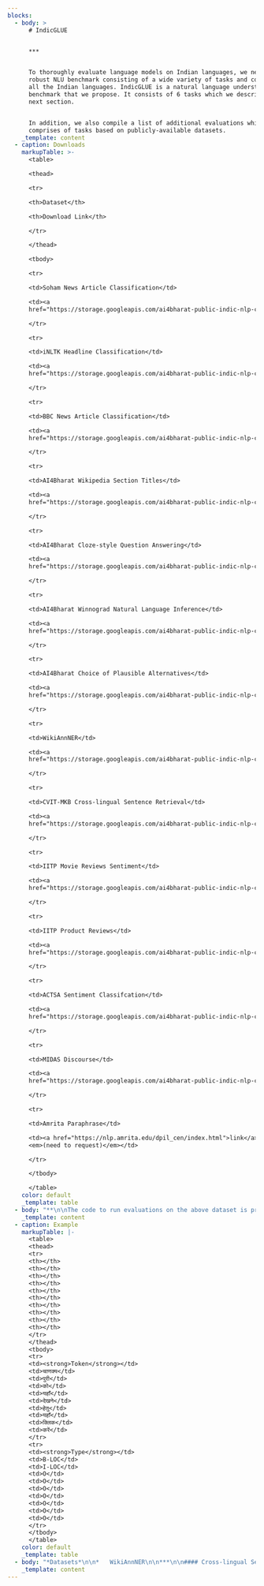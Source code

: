 ```yaml
---
blocks:
  - body: >
      # IndicGLUE


      ***


      To thoroughly evaluate language models on Indian languages, we need a
      robust NLU benchmark consisting of a wide variety of tasks and covering
      all the Indian languages. IndicGLUE is a natural language understanding
      benchmark that we propose. It consists of 6 tasks which we describe in the
      next section.


      In addition, we also compile a list of additional evaluations which
      comprises of tasks based on publicly-available datasets.
    _template: content
  - caption: Downloads
    markupTable: >-
      <table>

      <thead>

      <tr>

      <th>Dataset</th>

      <th>Download Link</th>

      </tr>

      </thead>

      <tbody>

      <tr>

      <td>Soham News Article Classification</td>

      <td><a
      href="https://storage.googleapis.com/ai4bharat-public-indic-nlp-corpora/evaluations/soham-articles.tar.gz">link</a></td>

      </tr>

      <tr>

      <td>iNLTK Headline Classification</td>

      <td><a
      href="https://storage.googleapis.com/ai4bharat-public-indic-nlp-corpora/evaluations/inltk-headlines.tar.gz">link</a></td>

      </tr>

      <tr>

      <td>BBC News Article Classification</td>

      <td><a
      href="https://storage.googleapis.com/ai4bharat-public-indic-nlp-corpora/evaluations/bbc-articles.tar.gz">link</a></td>

      </tr>

      <tr>

      <td>AI4Bharat Wikipedia Section Titles</td>

      <td><a
      href="https://storage.googleapis.com/ai4bharat-public-indic-nlp-corpora/evaluations/wiki-section-titles.tar.gz">link</a></td>

      </tr>

      <tr>

      <td>AI4Bharat Cloze-style Question Answering</td>

      <td><a
      href="https://storage.googleapis.com/ai4bharat-public-indic-nlp-corpora/evaluations/wiki-cloze.tar.gz">link</a></td>

      </tr>

      <tr>

      <td>AI4Bharat Winnograd Natural Language Inference</td>

      <td><a
      href="https://storage.googleapis.com/ai4bharat-public-indic-nlp-corpora/evaluations/wnli-translated.tar.gz">link</a></td>

      </tr>

      <tr>

      <td>AI4Bharat Choice of Plausible Alternatives</td>

      <td><a
      href="https://storage.googleapis.com/ai4bharat-public-indic-nlp-corpora/evaluations/copa-translated.tar.gz">link</a></td>

      </tr>

      <tr>

      <td>WikiAnnNER</td>

      <td><a
      href="https://storage.googleapis.com/ai4bharat-public-indic-nlp-corpora/evaluations/wikiann-ner.tar.gz">link</a></td>

      </tr>

      <tr>

      <td>CVIT-MKB Cross-lingual Sentence Retrieval</td>

      <td><a
      href="https://storage.googleapis.com/ai4bharat-public-indic-nlp-corpora/evaluations/cvit-mkb.tar.gz">link</a></td>

      </tr>

      <tr>

      <td>IITP Movie Reviews Sentiment</td>

      <td><a
      href="https://storage.googleapis.com/ai4bharat-public-indic-nlp-corpora/evaluations/iitp-movie-reviews.tar.gz">link</a></td>

      </tr>

      <tr>

      <td>IITP Product Reviews</td>

      <td><a
      href="https://storage.googleapis.com/ai4bharat-public-indic-nlp-corpora/evaluations/iitp-product-reviews.tar.gz">link</a></td>

      </tr>

      <tr>

      <td>ACTSA Sentiment Classifcation</td>

      <td><a
      href="https://storage.googleapis.com/ai4bharat-public-indic-nlp-corpora/evaluations/actsa.tar.gz">link</a></td>

      </tr>

      <tr>

      <td>MIDAS Discourse</td>

      <td><a
      href="https://storage.googleapis.com/ai4bharat-public-indic-nlp-corpora/evaluations/midas-discourse.tar.gz">link</a></td>

      </tr>

      <tr>

      <td>Amrita Paraphrase</td>

      <td><a href="https://nlp.amrita.edu/dpil_cen/index.html">link</a>
      <em>(need to request)</em></td>

      </tr>

      </tbody>

      </table>
    color: default
    _template: table
  - body: "**\n\nThe code to run evaluations on the above dataset is provided in the\_[IndicBERT repo](https://github.com/AI4Bharat/indic-bert). To find the source of each dataset, please refer the\_[citations](https://indicnlp.ai4bharat.org/indic-glue/#citations).\n\n### Tasks\n\n#### News Category Classification\n\nPredict the genre of a given news article. The dataset contains around 125k news articles across 9 Indian languages. Example:\n\n*Article Snippet*:\n\n```\nகர்நாடக சட்டப் பேரவையில் வெற்றி பெற்ற எம்எல்ஏக்கள் இன்று பதவியேற்றுக் கொண்ட நிலையில் , காங்கிரஸ் எம்எல்ஏ ஆனந்த் சிங் க்கள் ஆப்சென்ட் ஆகி அதிர்ச்சியை ஏற்படுத்தியுள்ளார் . உச்சநீதிமன்ற உத்தரவுப்படி இன்று மாலை முதலமைச்சர் எடியூரப்பா இன்று நம்பிக்கை வாக்கெடுப்பு நடத்தி பெரும்பான்மையை நிரூபிக்க உச்சநீதிமன்றம் உத்தரவிட்டது . \r\n\n```\n\n*Category*: Politics\n\n*Datasets*\n\n*   AI4Bharat\n*   Soham Articles Genre Classification\n*   iNLTK Headlines Genre Classifcation\n*   BBC News Articles\n\n***\n\n#### Headline Prediction\n\nPredict the correct headline for a news article from a given list of four candidate headlines. The dataset contains around 880k examples across 11 Indian languages. Example:\n\n*News Article:*\n\n```\n ರಾಷ್ಟ್ರೀಯ\\nಪುಣೆ: 23 ವರ್ಷದ ಇನ್ಫೋಸಿಸ್ ಮಹಿಳಾ ಟೆಕ್ಕಿಯೊಬ್ಬರನ್ನು ನಡು ರಸ್ತೆಯಲ್ಲಿಯೇ ಮಾರಾಕಾಸ್ತ್ರಗಳಿಂದ ಬರ್ಬರವಾಗಿ ಹತ್ಯೆ ಮಾಡಿರುವ ಘಟನೆ ಪುಣೆಯಲ್ಲಿ ಶನಿವಾರ ರಾತ್ರಿ ನಡೆದಿದೆ.\\nಅಂತರ ದಾಸ್ ಕೊಲೆಯಾದ ಮಹಿಳಾ ಟೆಕ್ಕಿಯಾಗಿದ್ದಾರೆ. ಅಂತರಾ ಅವರು ಪಶ್ಚಿಮ ಬಂಗಾಳದ ಮೂಲದವರಾಗಿದ್ದಾರೆ. ಕಳೆದ ರಾತ್ರಿ 8.00 ಗಂಟೆ ಸುಮಾರಿಗೆ ಕೆಲಸ ಮುಗಿಸಿ ಮನೆಗೆ ತೆರಳುತ್ತಿದ್ದ ಸಂದರ್ಭದಲ್ಲಿ ಅಂತರಾ ಅವರ ಮೇಲೆ ದಾಳಿ ಮಾಡಿರುವ ದುಷ್ಕರ್ಮಿಗಳು ಮಾರಾಕಾಸ್ತ್ರಗಳಿಂದ ಹಲ್ಲೆ ನಡೆಸಿದ್ದಾರೆಂದು ಪೊಲೀಸರು ಹೇಳಿದ್ದಾರೆ.\\nದಾಳಿ ನಡೆಸಿದ ನಂತರ ರಕ್ತದ ಮಡುವಿನಲ್ಲಿ ಬಿದ್ದು ಒದ್ದಾಡುತ್ತಿದ್ದ ಅಂತರಾ ಅವರನ್ನು ಸ್ಥಳೀಯರು ಆಸ್ಪತ್ರೆಗೆ ದಾಳಸಿದ್ದಾರೆ. ಆದರೆ, ಆಸ್ಪತ್ರೆಗೆ ದಾಖಲಿಸುವಷ್ಟರಲ್ಲಿ ಅಂತರಾ ಅವರು ಸಾವನ್ನಪ್ಪಿದ್ದಾರೆಂದು ಅವರು ಹೇಳಿದ್ದಾರೆ.\\nಪ್ರಕರಣ ದಾಖಲಿಸಿಕೊಂಡಿರುವ ಪೊಲೀಸರು ತನಿಖೆ ಆರಂಭಿಸಿದ್ದಾರೆ\",\r\n\n```\n\n*   *Candidate 1*: ಇನ್ಫೋಸಿಸ್ ಮಹಿಳಾ ಟೆಕ್ಕಿಯ ಬರ್ಬರ ಹತ್ಯೆ\_*\\[correct answer]*\n*   *Candidate 2:*\_ಮಾನಸಿಕ ಅಸ್ವಸ್ಥೆ ಮೇಲೆ ಮಕ್ಕಳ ಕಳ್ಳಿ ಎಂದು ಭೀಕರ ಹಲ್ಲೆ\n*   *Candidate 3:*\_ಕಸಬ ಬೆಂಗ್ರೆಯಲ್ಲಿ ಮುಸುಕುಧಾರಿಗಳ ತಂಡದಿಂದ ಮೂವರು ಯುವಕರ ಮೇಲೆ ಹಲ್ಲೆ : ಓರ್ವ ಗಂಭೀರ\n*   *Candidate 4:*\_ಕಣಿವೆ ರಾಜ್ಯದಲ್ಲಿ mobile ಬಂದ್, ಪ್ರಿಂಟಿಂಗ್ ಪ್ರೆಸ್ ಮೇಲೆ ದಾಳಿ\n\n*Datasets*\n\n*   AI4Bharat\n\n***\n\n#### Wikipedia Section Title Prediction\n\nPredict the correct title for a Wikipedia section from a given list of four candidate titles. The dataset has 400k examples across 11 Indian languages.\n\n*Section Text*:\n\n```\n2005માં, જેકમેન નિર્માણ કંપની, સીડ પ્રોડકશન્સ ઊભી કરવા તેના લાંબાસમયના મદદનીશ જહોન પાલેર્મો સાથે જોડાયા, જેમનો પ્રથમ પ્રોજેકટ 2007માં વિવા લાફલિન હતો. જેકમેનની અભિનેત્રી પત્ની ડેબોરા-લી ફર્નેસ પણ કંપનીમાં જોડાઈ, અને પાલેર્મોએ પોતાના, ફર્નેસ અને જેકમેન માટે “ યુનિટી ” અર્થવાળા લખાણની આ ત્રણ વીંટીઓ બનાવી.[૨૭] ત્રણેયના સહયોગ અંગે જેકમેને જણાવ્યું કે “ મારી જિંદગીમાં જેમની સાથે મેં કામ કર્યું તે ભાગીદારો અંગે ડેબ અને જહોન પાલેર્મો અંગે હું ખૂબ નસીબદાર છું. ખરેખર તેથી કામ થયું. અમારી પાસે જુદું જુદું સાર્મથ્ય હતું. હું તે પસંદ કરતો હતો. I love it. તે ખૂબ ઉત્તેજક છે. ”[૨૮]ફોકસ આધારિત સીડ લેબલ, આમન્ડા સ્કિવેઈટઝર, કેથરિન ટેમ્બલિન, એલન મંડેલબમ અને જોય મરિનો તેમજ સાથે સિડની આધારિત નિર્માણ કચેરીનું સંચાલન કરનાર અલાના ફ્રીનો સમાવેશ થતાં કદમાં વિસ્તૃત બની. આ કંપીનોનો ઉદ્દેશ જેકમેનના વતનના દેશની સ્થાનિક પ્રતિભાને કામે લેવા મધ્યમ બજેટવાળી ફિલ્મો બનાવવાનો છે. \r\n\n```\n\n*   *Candidate 1:*\_એકસ-મેન\n*   *Candidate 2:*\_કારકીર્દિ\n*   *Candidate 3:*\_નિર્માણ કંપન \\[*correct answer*]\n*   *Candidate 4:*\_ઓસ્ટ્રેલિય\n\n*Datasets*\n\n*   AI4Bharat\n\n***\n\n#### Cloze-style Question Answering\n\nGiven a text with an entity randomly masked, the task is to predict that masked entity from a list of 4 candidate entities. The dataset contains around 239k examples across 11 languages. Example:\n\n*Text*\n\n```\nਹੋਮੀ ਭਾਬਾ ਦਾ ਜਨਮ 1949 ਈ ਨੂਂ ਮੁੰਬਈ ਵਿੱਚ ਪਾਰਸੀ ਪਰਿਵਾਰ ਵਿੱਚ ਹੋਇਆ । ਸੇਂਟ ਮੇਰੀ ਤੋਂ ਮੁਢਲੀ ਸਿਖਿਆ ਪ੍ਰਾਪਤ ਕਰਕੇ ਉਹ ਬੰਬੇ ਯੂਨੀਵਰਸਿਟੀ ਗ੍ਰੈਜੁਏਸ਼ਨ ਲਈ ਚਲਾ ਗਿਆ । ਇਸ ਤੋਂ ਬਾਅਦ ਉਹ ਉਚੇਰੀ ਸਿਖਿਆ ਲਈ <MASK> ਚਲਾ ਗਿਆ । ਉਸਨੇ ਓਥੇ ਆਕਸਫੋਰਡ ਯੂਨੀਵਰਸਿਟੀ ਤੋਂ ਐਮ.ਏ ਅਤੇ ਐਮ ਫਿਲ ਦੀਆਂ ਡਿਗਰੀਆਂ ਪ੍ਰਾਪਤ ਕੀਤੀਆਂ । ਤਕਰੀਬਨ ਦਸ ਸਾਲ ਤਕ ਉਸਨੇ ਸੁਸੈਕਸ ਯੂਨੀਵਰਸਿਟੀ ਦੇ ਅੰਗਰੇਜ਼ੀ ਵਿਭਾਗ ਵਿੱਚ ਬਤੌਰ ਲੈਕਚਰਾਰ ਕਾਰਜ ਨਿਭਾਇਆ । ਇਸਤੋਂ ਇਲਾਵਾ ਹੋਮੀ ਭਾਬਾ ਪੈਨਸੁਲਵੇਨਿਆ , ਸ਼ਿਕਾਗੋ ਅਤੇ ਅਮਰੀਕਾ ਦੀ ਹਾਰਵਰਡ ਯੂਨੀਵਰਸਿਟੀ ਵਿੱਚ ਵੀ ਪ੍ਰੋਫ਼ੇਸਰ ਦੇ ਆਹੁਦੇ ਤੇ ਰਿਹਾ ।\r\n\n```\n\n*   *Candidate 1*: ਬਰਤਾਨੀਆ\_*\\[correct answer]*\n*   *Candidate 2*: ਭਾਰਤ\n*   *Candidate 3*: ਸ਼ਿਕਾਗੋ\n*   *Candidate 4*: ਪਾਕਿਸਤਾਨ\n\n*Datasets*\n\n*   AI4Bharat\n\n***\n\n#### Named Entity Recognition\n\nRecognize entities and their coarse types in a sequence of words. The dataset contains around 787k examples across 11 Indian languages.\n"
    _template: content
  - caption: Example
    markupTable: |-
      <table>
      <thead>
      <tr>
      <th></th>
      <th></th>
      <th></th>
      <th></th>
      <th></th>
      <th></th>
      <th></th>
      <th></th>
      <th></th>
      <th></th>
      </tr>
      </thead>
      <tbody>
      <tr>
      <td><strong>Token</strong></td>
      <td>चाणक्य</td>
      <td>पुरी</td>
      <td>को</td>
      <td>यहाँ</td>
      <td>देखने</td>
      <td>हेतु</td>
      <td>यहाँ</td>
      <td>क्लिक</td>
      <td>करें</td>
      </tr>
      <tr>
      <td><strong>Type</strong></td>
      <td>B-LOC</td>
      <td>I-LOC</td>
      <td>O</td>
      <td>O</td>
      <td>O</td>
      <td>O</td>
      <td>O</td>
      <td>O</td>
      <td>O</td>
      </tr>
      </tbody>
      </table>
    color: default
    _template: table
  - body: "*Datasets*\n\n*   WikiAnnNER\n\n***\n\n#### Cross-lingual Sentence Retrieval\n\nGiven a sentence in language $L\\_1$ the task is to retrieve its translation from a set of candidate sentences in language $L\\_2$. The dataset contains around 39k parallel sentence pairs across 8 Indian languages. Example:\n\n*Input Sentence*\n\n```\nIn the health sector the nation has now moved ahead from the conventional approach.\r\n\n```\n\n*Retrieve the following translation from a set of 4886 sentences:*\n\n```\nആരോഗ്യമേഖലയില് ഇന്ന് രാജ്യം പരമ്പരാഗത രീതികളില് നിന്ന് മുന്നേറിക്കഴിഞ്ഞു.\r\n\n```\n\n*Datasets*\n\n*   CVIT-Mann ki baat test set\n\n***\n\n#### Natural Language Inference\n\n*Datasets*\n\n*   AI4Bharat Winnograd Natural Language Inference (WNLI)\n*   AI4Bharat Choice of Plausible Alternatives (COPA)\n\nThese are translations of the WNLI and COPA datasets into some Indian languages.\n\n***\n\n#### Sentiment Analysis\n\n*Datasets*\n\n*   IITP Movie Reviews Sentiment\n*   IITP Product Reviews\n*   ACTSA Sentiment Classifcation\n\n***\n\n#### Discourse Analysis\n\n*Datasets*\n\n*   MIDAS Discourse\n\n***\n\n#### Paraphrase Detection\n\n*Datasets*\n\n*   Amrita Exact Paraphrase Detection\n*   Amrita Rough Paraphrase Detection\n\n***\n\n### Citing\n\nIf you are using IndicGLUE, please cite the following article:\n\n```\n@inproceedings{kakwani2020indicnlpsuite,\r\n    title={{IndicNLPSuite: Monolingual Corpora, Evaluation Benchmarks and Pre-trained Multilingual Language Models for Indian Languages}},\r\n    author={Divyanshu Kakwani and Anoop Kunchukuttan and Satish Golla and Gokul N.C. and Avik Bhattacharyya and Mitesh M. Khapra and Pratyush Kumar},\r\n    year={2020},\r\n    booktitle={Findings of EMNLP},\r\n}\r\n\n```\n\nIf you are using IndicGLUE and additional evaluation datasets in your work, then we request you to use the following detailed citation text so that the original authors of the datasets also get credit for their work. As more authors contribute to this benchmark we will add their references also to the below text.\n\nWe use the IndicGLUE dataset\_`\\cite{kakwani2020indicnlpsuite}`\_which is an evaluation benchmark containing datasets for NLU tasks in Indian languages. Some of these datasets were built from Wikipidea and IndicCorp\_`\\cite{kakwani2020indicnlpsuite}`. In addition, it also contains other publicly available datasets for cross-lingual similarity\_`\\cite{siripragrada-etal-2020-multilingual}`, named entity recognition\_`\\cite{pan-etal-2017-cross}`, paraphrase detection\_`\\cite{Kumar2016DPILFIRE2016OO}`, discourse analysis\_`\\cite{Dhanwal2020AnAD}`, sentiment analysis\_`\\cite{cicling/Akhtar16}`,\_`\\cite{DBLP:conf/coling/Akhtar0EB16}`,\_`\\cite{mukku-mamidi-2017-actsa}`\_and genre classification\_`\\footnote{https://github.com/goru001/inltk}`\_`\\footnote{https://www.kaggle.com/csoham/classification-bengali-news-articles-indicnlp}`\_`\\footnote{https://github.com/NirantK/hindi2vec/releases/tag/bbc-hindi-v0.1}`. It also contains translations of the original WNLI\_`\\cite{Levesque2011TheWS}`\_and COPA\_`\\cite{Gordon2011SemEval2012T7}`\_datasets in 3 Indian languages.\n\nThe bibtex entries for the above sources is available\_[here](https://indicnlp.ai4bharat.org/papers/indic-glue.bib).\n"
    _template: content
---
```



